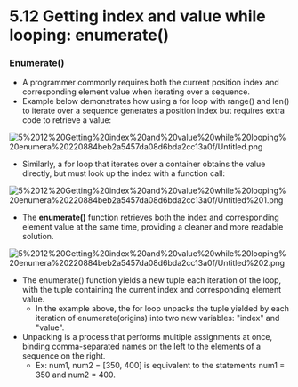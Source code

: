 # 5.12 Getting index and value while looping: enumerate()

### Enumerate()

- A programmer commonly requires both the current position index and corresponding element value when iterating over a sequence.
- Example below demonstrates how using a for loop with range() and len() to iterate over a sequence generates a position index but requires extra code to retrieve a value:

![5%2012%20Getting%20index%20and%20value%20while%20looping%20enumera%20220884beb2a5457da08d6bda2cc13a0f/Untitled.png](5.12.png)

- Similarly, a for loop that iterates over a container obtains the value directly, but must look up the index with a function call:

![5%2012%20Getting%20index%20and%20value%20while%20looping%20enumera%20220884beb2a5457da08d6bda2cc13a0f/Untitled%201.png](5.12.1.png)

- The **enumerate()** function retrieves both the index and corresponding element value at the same time, providing a cleaner and more readable solution.

![5%2012%20Getting%20index%20and%20value%20while%20looping%20enumera%20220884beb2a5457da08d6bda2cc13a0f/Untitled%202.png](5.12.2.png)

- The enumerate() function yields a new tuple each iteration of the loop, with the tuple containing the current index and corresponding element value.
    - In the example above, the for loop unpacks the tuple yielded by each iteration of enumerate(origins) into two new variables: "index" and "value".
- Unpacking is a process that performs multiple assignments at once, binding comma-separated names on the left to the elements of a sequence on the right.
    - Ex: num1, num2 = [350, 400] is equivalent to the statements num1 = 350 and num2 = 400.